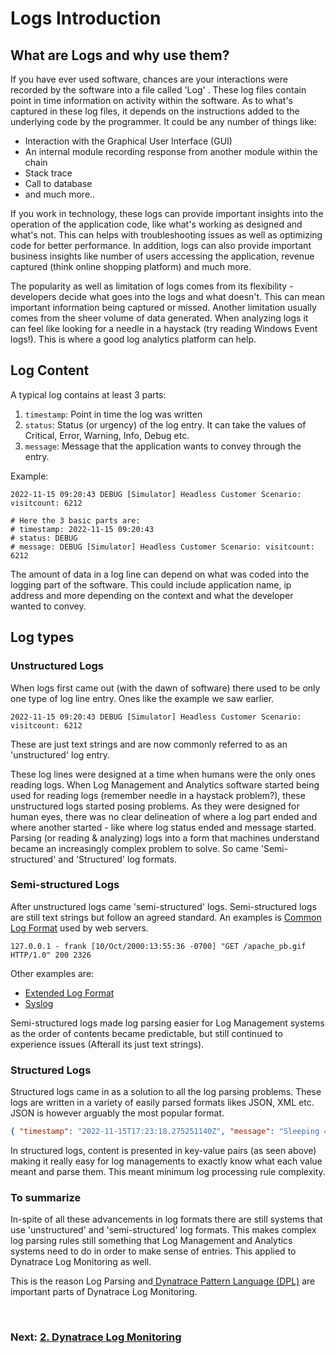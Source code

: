 # Logs Introduction

## What are Logs and why use them?
If you have ever used software, chances are your interactions were recorded by the software into a file called 'Log' .  These log files contain point in time information on activity within the software. As to what's captured in these log files, it depends on the instructions added to the underlying code by the programmer. It could be any number of things like:
- Interaction with the Graphical User Interface (GUI)
- An internal module recording response from another module within the chain
- Stack trace
- Call to database
- and much more..

If you work in technology, these logs can provide important insights into the operation of the application code, like what's working as designed and what's not. This can helps with troubleshooting issues as well as optimizing code for better performance. In addition, logs can also provide important business insights like number of users accessing the application, revenue captured (think online shopping platform) and much more. 

The popularity as well as limitation of logs comes from its flexibility - developers decide what goes into the logs and what doesn't. This can mean important information being captured or missed. Another limitation usually comes from the sheer volume of data generated. When analyzing logs it can feel like looking for a needle in a haystack (try reading Windows Event logs!). This is where a good log analytics platform can help. 

## Log Content

A typical log contains at least 3 parts:
1. `timestamp`: Point in time the log was written
2. `status`: Status (or urgency) of the log entry. It can take the values of Critical, Error, Warning, Info, Debug etc.
3. `message`: Message that the application wants to convey through the entry. 

Example:
```log
2022-11-15 09:20:43 DEBUG [Simulator] Headless Customer Scenario: visitcount: 6212

# Here the 3 basic parts are:
# timestamp: 2022-11-15 09:20:43
# status: DEBUG
# message: DEBUG [Simulator] Headless Customer Scenario: visitcount: 6212
```

The amount of data in a log line can depend on what was coded into the logging part of the software. This could include application name, ip address and more depending on the context and what the developer  wanted to convey.

## Log types
### Unstructured Logs
When logs first came out (with the dawn of software) there used to be only one type of log line entry. Ones like the example we saw earlier.

```
2022-11-15 09:20:43 DEBUG [Simulator] Headless Customer Scenario: visitcount: 6212
```

These are just text strings and are now commonly referred to as an 'unstructured' log entry.

These log lines were designed at a time when humans were the only ones reading logs. When Log Management and Analytics software started being used for reading logs (remember needle in a haystack problem?), these unstructured logs started posing problems. As they were designed for human eyes, there was no clear delineation of where a log part ended and where another started - like where log status ended and message started. Parsing (or reading & analyzing) logs into a form that machines understand became an increasingly complex problem to solve. So came 'Semi-structured' and 'Structured' log formats.

### Semi-structured Logs
After unstructured logs came 'semi-structured' logs. Semi-structured logs are still text strings but  follow an agreed standard. An examples is  [Common Log Format](https://en.wikipedia.org/wiki/Common_Log_Format) used by web servers.
```log
127.0.0.1 - frank [10/Oct/2000:13:55:36 -0700] "GET /apache_pb.gif HTTP/1.0" 200 2326
```
Other examples are:
- [Extended Log Format](https://en.wikipedia.org/wiki/Extended_Log_Format)
- [Syslog](https://en.wikipedia.org/wiki/Syslog)

Semi-structured logs made log parsing easier for Log Management systems as the order of contents became predictable, but still continued to experience issues (Afterall its just text strings).

### Structured Logs
Structured logs came in as a solution to all the log parsing problems. These logs are written in a variety of easily parsed formats likes JSON, XML etc. JSON is however arguably the most popular format.

```json
{ "timestamp": "2022-11-15T17:23:18.275251140Z", "message": "Sleeping 4.989986122s", "log_level": "info", "source": "cc.deployment_updater.scheduler", "data": {}, "thread_id": 47012094035440, "fiber_id": 47012138728420, "process_id": 6, "file": "/var/vcap/data/packages/cloud_controller_ng/bcf72371ae8625bf4e5d9ee6c9339ebff8f152f2/cloud_controller_ng/lib/cloud_controller/deployment_updater/scheduler.rb", "lineno": 54, "method": "update" }
```

In structured logs, content is presented in key-value pairs (as seen above) making it really easy for log managements to exactly know what each value meant and parse them. This meant minimum log processing rule complexity.

### To summarize
In-spite of all these advancements in log formats there are still systems that use 'unstructured' and 'semi-structured' log formats. This makes complex log parsing rules still something that Log Management and Analytics systems need to do in order to make sense of entries. This applied to Dynatrace Log Monitoring as well.

This is the reason Log Parsing and[ Dynatrace Pattern Language (DPL)](https://www.dynatrace.com/support/help/shortlink/dpl-dynatrace-pattern-language-hub) are important parts of Dynatrace Log Monitoring.

<br/>

### Next: [2. Dynatrace Log Monitoring](2.%20Dynatrace%20Log%20Monitoring.md)